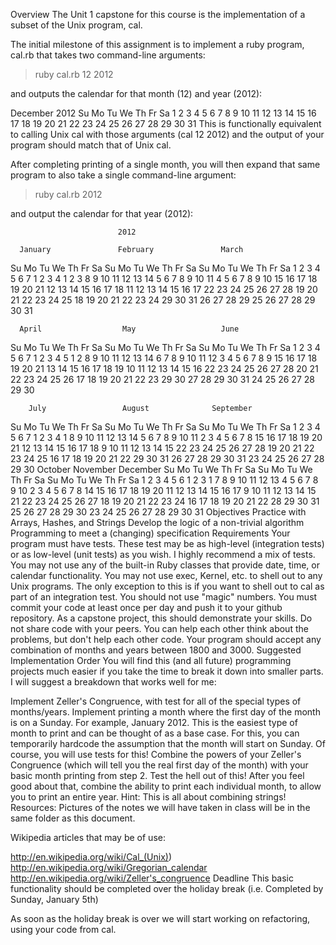 Overview
The Unit 1 capstone for this course is the implementation of a subset of the Unix program, cal.

The initial milestone of this assignment is to implement a ruby program, cal.rb that takes two command-line arguments:

> ruby cal.rb 12 2012

and outputs the calendar for that month (12) and year (2012):

   December 2012
Su Mo Tu We Th Fr Sa
                   1
 2  3  4  5  6  7  8
 9 10 11 12 13 14 15
16 17 18 19 20 21 22
23 24 25 26 27 28 29
30 31
This is functionally equivalent to calling Unix cal with those arguments (cal 12 2012) and the output of your program should match that of Unix cal.

After completing printing of a single month, you will then expand that same program to also take a single command-line argument:

> ruby cal.rb 2012

and output the calendar for that year (2012):

                            2012

      January               February               March
Su Mo Tu We Th Fr Sa  Su Mo Tu We Th Fr Sa  Su Mo Tu We Th Fr Sa
1  2  3  4  5  6  7            1  2  3  4               1  2  3
8  9 10 11 12 13 14   5  6  7  8  9 10 11   4  5  6  7  8  9 10
15 16 17 18 19 20 21  12 13 14 15 16 17 18  11 12 13 14 15 16 17
22 23 24 25 26 27 28  19 20 21 22 23 24 25  18 19 20 21 22 23 24
29 30 31              26 27 28 29           25 26 27 28 29 30 31

      April                  May                   June
Su Mo Tu We Th Fr Sa  Su Mo Tu We Th Fr Sa  Su Mo Tu We Th Fr Sa
1  2  3  4  5  6  7         1  2  3  4  5                  1  2
8  9 10 11 12 13 14   6  7  8  9 10 11 12   3  4  5  6  7  8  9
15 16 17 18 19 20 21  13 14 15 16 17 18 19  10 11 12 13 14 15 16
22 23 24 25 26 27 28  20 21 22 23 24 25 26  17 18 19 20 21 22 23
29 30                 27 28 29 30 31        24 25 26 27 28 29 30

        July                 August              September
Su Mo Tu We Th Fr Sa  Su Mo Tu We Th Fr Sa  Su Mo Tu We Th Fr Sa
1  2  3  4  5  6  7            1  2  3  4                     1
8  9 10 11 12 13 14   5  6  7  8  9 10 11   2  3  4  5  6  7  8
15 16 17 18 19 20 21  12 13 14 15 16 17 18   9 10 11 12 13 14 15
22 23 24 25 26 27 28  19 20 21 22 23 24 25  16 17 18 19 20 21 22
29 30 31              26 27 28 29 30 31     23 24 25 26 27 28 29
                                            30
      October               November              December
Su Mo Tu We Th Fr Sa  Su Mo Tu We Th Fr Sa  Su Mo Tu We Th Fr Sa
    1  2  3  4  5  6               1  2  3                     1
7  8  9 10 11 12 13   4  5  6  7  8  9 10   2  3  4  5  6  7  8
14 15 16 17 18 19 20  11 12 13 14 15 16 17   9 10 11 12 13 14 15
21 22 23 24 25 26 27  18 19 20 21 22 23 24  16 17 18 19 20 21 22
28 29 30 31           25 26 27 28 29 30     23 24 25 26 27 28 29
                                            30 31
Objectives
Practice with Arrays, Hashes, and Strings
Develop the logic of a non-trivial algorithm
Programming to meet a (changing) specification
Requirements
Your program must have tests. These test may be as high-level (integration tests) or as low-level (unit tests) as you wish. I highly recommend a mix of tests.
You may not use any of the built-in Ruby classes that provide date, time, or calendar functionality.
You may not use exec, Kernel, etc. to shell out to any Unix programs. The only exception to this is if you want to shell out to cal as part of an integration test.
You should not use "magic" numbers.
You must commit your code at least once per day and push it to your github repository.
As a capstone project, this should demonstrate your skills. Do not share code with your peers. You can help each other think about the problems, but don't help each other code.
Your program should accept any combination of months and years between 1800 and 3000.
Suggested Implementation Order
You will find this (and all future) programming projects much easier if you take the time to break it down into smaller parts. I will suggest a breakdown that works well for me:

Implement Zeller's Congruence, with test for all of the special types of months/years.
Implement printing a month where the first day of the month is on a Sunday. For example, January 2012. This is the easiest type of month to print and can be thought of as a base case. For this, you can temporarily hardcode the assumption that the month will start on Sunday. Of course, you will use tests for this!
Combine the powers of your Zeller's Congruence (which will tell you the real first day of the month) with your basic month printing from step 2. Test the hell out of this!
After you feel good about that, combine the ability to print each individual month, to allow you to print an entire year. Hint: This is all about combining strings!
Resources:
Pictures of the notes we will have taken in class will be in the same folder as this document.

Wikipedia articles that may be of use:

http://en.wikipedia.org/wiki/Cal_(Unix))
http://en.wikipedia.org/wiki/Gregorian_calendar
http://en.wikipedia.org/wiki/Zeller's_congruence
Deadline
This basic functionality should be completed over the holiday break (i.e. Completed by Sunday, January 5th)

As soon as the holiday break is over we will start working on refactoring, using your code from cal.
